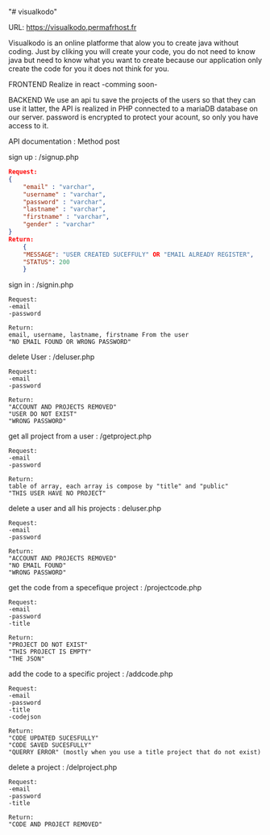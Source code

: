 "# visualkodo" 

URL: https://visualkodo.permafrhost.fr

Visualkodo is an online platforme that alow you to create java without coding.
Just by cliking you will create your code, you do not need to know java but need to know what you want to create because our application only create the code for you it does not think for you.


FRONTEND
Realize in react -comming soon-

BACKEND
We use an api tu save the projects of the users so that they can use it latter, the API is realized in PHP connected to a mariaDB database on our server.
password is encrypted to protect your acount, so only you have access to it.


API documentation :
Method post

sign up : /signup.php

```json
Request:
{
	"email" : "varchar",
	"username" : "varchar",
	"password" : "varchar",
	"lastname" : "varchar",
	"firstname" : "varchar",
	"gender" : "varchar"
}
Return:
	{
	"MESSAGE": "USER CREATED SUCEFFULY" OR "EMAIL ALREADY REGISTER",
	"STATUS": 200
	}
```

sign in : /signin.php

	Request:
	-email
	-password

	Return:
	email, username, lastname, firstname From the user
	"NO EMAIL FOUND OR WRONG PASSWORD"


delete User : /deluser.php
	
	Request:
	-email
	-password

	Return:
	"ACCOUNT AND PROJECTS REMOVED"
	"USER DO NOT EXIST"
	"WRONG PASSWORD"


get all project from a user : /getproject.php

	Request:
	-email
	-password
	
	Return:
	table of array, each array is compose by "title" and "public"
	"THIS USER HAVE NO PROJECT"


delete a user and all his projects : deluser.php

	Request:
	-email
	-password

	Return:
	"ACCOUNT AND PROJECTS REMOVED"
	"NO EMAIL FOUND"
	"WRONG PASSWORD"


get the code from a specefique project : /projectcode.php

	Request:
	-email
	-password
	-title

	Return:
	"PROJECT DO NOT EXIST"
	"THIS PROJECT IS EMPTY"
	"THE JSON"

add the code to a specific project : /addcode.php

	Request:
	-email
	-password
	-title
	-codejson

	Return:
	"CODE UPDATED SUCESFULLY"
	"CODE SAVED SUCESFULLY"
	"QUERRY ERROR" (mostly when you use a title project that do not exist)
	

delete a project : /delproject.php

	Request:
	-email
	-password	
	-title

	Return:
	"CODE AND PROJECT REMOVED"
